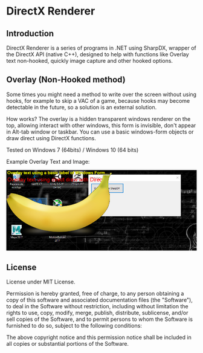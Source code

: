 # DirectX Renderer

## Introduction

DirectX Renderer is a series of programs in .NET using SharpDX, wrapper of the DirectX API (native C++),
designed to help with functions like Overlay text non-hooked, quickly image capture and other hooked options.

## Overlay (Non-Hooked method)
Some times you might need a method to write over the screen without using hooks, for example to skip a VAC of a game, because hooks may become detectable in the future, so a solution is an external solution.

How works?
The overlay is a hidden transparent windows renderer on the top, allowing interact with other windows, this form is invisible, don't appear in Alt-tab window or taskbar. You can use a basic windows-form objects or draw direct using DirectX functions.

Tested on Windows 7 (64bits) / Windows 10 (64 bits)

Example Overlay Text and Image:

![alt text](https://raw.githubusercontent.com/DoxCode/DirectX_Renderer/594b35de2ea95043fd5799809c7e11300f68fae3/_git_images/Overlay.png)

## License
License under MIT License.

Permission is hereby granted, free of charge, to any person obtaining a copy of this software and associated documentation files (the "Software"), to deal in the Software without restriction, including without limitation the rights to use, copy, modify, merge, publish, distribute, sublicense, and/or sell copies of the Software, and to permit persons to whom the Software is furnished to do so, subject to the following conditions:

The above copyright notice and this permission notice shall be included in all copies or substantial portions of the Software.
